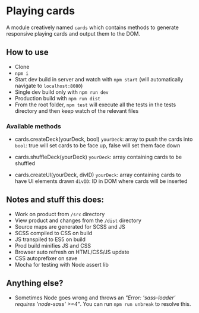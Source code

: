 # Playing cards
A module creatively named `cards` which contains methods to generate responsive playing cards and output them to the DOM. 

## How to use
* Clone
* `npm i`
* Start dev build in server and watch with `npm start` (will automatically navigate to `localhost:8080`)
* Single dev build only with `npm run dev`
* Production build with `npm run dist`
* From the root folder, `npm test` will execute all the tests in the tests directory and then keep watch of the relevant files

### Available methods
* cards.createDeck(yourDeck, bool)
`yourDeck`: array to push the cards into 
`bool`: true will set cards to be face up, false will set them face down

* cards.shuffleDeck(yourDeck)
`yourDeck`: array containing cards to be shuffled

* cards.createUI(yourDeck, divID)
`yourDeck`: array containing cards to have UI elements drawn 
`divID`: ID in DOM where cards will be inserted

## Notes and stuff this does:
* Work on product from `/src` directory
* View product and changes from the `/dist` directory
* Source maps are generated for SCSS and JS
* SCSS compiled to CSS on build
* JS transpiled to ES5 on build
* Prod build minifies JS and CSS
* Browser auto refresh on HTML/CSS/JS update
* CSS autoprefixer on save
* Mocha for testing with Node assert lib

## Anything else?
* Sometimes Node goes wrong and throws an _"Error: 'sass-loader' requires 'node-sass' >=4"_.  You can run `npm run unbreak` to resolve this.